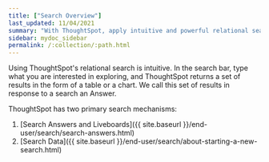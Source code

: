 ```yaml
---
title: ["Search Overview"]
last_updated: 11/04/2021
summary: "With ThoughtSpot, apply intuitive and powerful relational search to get insights from existing answers and Liveboards, or directly from data sources."
sidebar: mydoc_sidebar
permalink: /:collection/:path.html
---
```

Using ThoughtSpot's relational search is intuitive. In the search bar, type what you are interested in exploring, and ThoughtSpot returns a set of results in the form of a table or a chart. We call this set of results in response to a search an
Answer.

ThoughtSpot has two primary search mechanisms:
1. [Search Answers and Liveboards]({{ site.baseurl }}/end-user/search/search-answers.html)
2. [Search Data]({{ site.baseurl }}/end-user/search/about-starting-a-new-search.html)
